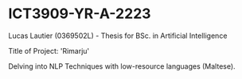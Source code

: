 # ICT3909-YR-A-2223
 Lucas Lautier (0369502L)  - Thesis for BSc. in Artificial Intelligence

Title of Project: 'Rimarju'

Delving into NLP Techniques with low-resource languages (Maltese). 
